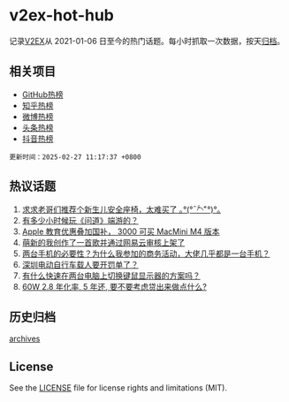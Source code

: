 # v2ex-hot-hub

 记录[V2EX](https://www.v2ex.com/)从 2021-01-06 日至今的热门话题。每小时抓取一次数据，按天[归档](archives)。
 
 ## 相关项目

- [GitHub热榜](https://github.com/snaildev/github-hot-hub)
- [知乎热榜](https://github.com/snaildev/zhihu-hot-hub)
- [微博热榜](https://github.com/snaildev/weibo-hot-hub)
- [头条热榜](https://github.com/snaildev/toutiao-hot-hub)
- [抖音热榜](https://github.com/snaildev/douyin-hot-hub)


 `更新时间：2025-02-27 11:17:37 +0800`

## 热议话题

1. [求求老哥们推荐个新生儿安全座椅，太难买了 ｡°(°¯᷄◠¯᷅°)°｡](https://www.v2ex.com/t/1114304)
1. [有多少小时候玩《问道》端游的？](https://www.v2ex.com/t/1114340)
1. [Apple 教育优惠叠加国补， 3000 可买 MacMini M4 版本](https://www.v2ex.com/t/1114363)
1. [萌新的我创作了一首歌并通过网易云审核上架了](https://www.v2ex.com/t/1114302)
1. [两台手机的必要性？为什么我参加的商务活动，大佬几乎都是一台手机？](https://www.v2ex.com/t/1114473)
1. [深圳电动自行车载人要开罚单了？](https://www.v2ex.com/t/1114494)
1. [有什么快速在两台电脑上切换键鼠显示器的方案吗？](https://www.v2ex.com/t/1114326)
1. [60W 2.8 年化率, 5 年还, 要不要考虑贷出来做点什么?](https://www.v2ex.com/t/1114334)

## 历史归档

[archives](archives)

## License

See the [LICENSE](LICENSE) file for license rights and limitations (MIT).
